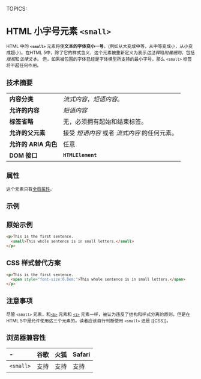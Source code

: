 TOPICS: <small>

# HTML 小字号元素 `<small>`

HTML 中的 **`<small>`** 元素将使**文本的字体变小一号**。(例如从大变成中等，从中等变成小，从小变成超小)。在HTML 5中，除了它的样式含义，这个元素被重新定义为表示*边注释*和*附属细则*，包括*版权*和*法律文本*。
但，如果被包围的字体已经是字体模型所支持的最小字号，那么 `<small>` 标签将不起任何作用。

## 技术摘要

|  |  |
| :-- | :-- |
| **内容分类** | *流式内容*，*短语内容*。 |
| **允许的内容** | *短语内容* |
| **标签省略** | 无，必须拥有起始和结束标签。 |
| **允许的父元素** | 接受 *短语内容* 或者 *流式内容* 的任何元素。|
| **允许的 ARIA 角色** | 任意 |
| **DOM 接口** | **`HTMLElement`** |

## 属性

这个元素只有[全局属性](/zh-hans/webfrontend/HTML_Global_Attributes)。

## 示例

## 原始示例

```html
<p>This is the first sentence.
  <small>This whole sentence is in small letters.</small>
</p>
```

## CSS 样式替代方案

```html
<p>This is the first sentence.
  <span style="font-size:0.8em;">This whole sentence is in small letters.</span>
</p>
```

## 注意事项

尽管 `<small>` 元素，和[`<b>`](/zh-hans/webfrontend/<b>) 元素和 [`<i>`](/zh-hans/webfrontend/<i>)
元素一样，被认为违反了结构和样式分离的原则，但是在HTML 5中是允许使用这三个元素的。读者应该自行判断使用
`<small>` 还是 [[CSS]]。

## 浏览器兼容性

| - | 谷歌 | 火狐 | Safari |
| :--- | :--- | :--- | :--- |
| `<small>` | 支持 | 支持 | 支持 |
